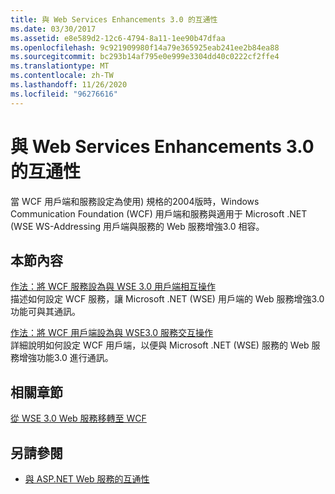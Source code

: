 ```yaml
---
title: 與 Web Services Enhancements 3.0 的互通性
ms.date: 03/30/2017
ms.assetid: e8e589d2-12c6-4794-8a11-1ee90b47dfaa
ms.openlocfilehash: 9c921909980f14a79e365925eab241ee2b84ea88
ms.sourcegitcommit: bc293b14af795e0e999e3304dd40c0222cf2ffe4
ms.translationtype: MT
ms.contentlocale: zh-TW
ms.lasthandoff: 11/26/2020
ms.locfileid: "96276616"
---
```

# <a name="interoperability-with-web-services-enhancements-30"></a>與 Web Services Enhancements 3.0 的互通性

當 WCF 用戶端和服務設定為使用) 規格的2004版時，Windows Communication Foundation (WCF) 用戶端和服務與適用于 Microsoft .NET (WSE WS-Addressing 用戶端與服務的 Web 服務增強3.0 相容。  
  
## <a name="in-this-section"></a>本節內容  

 [作法：將 WCF 服務設為與 WSE 3.0 用戶端相互操作](how-to-configure-wcf-services-to-interoperate-with-wse-3-0-clients.md)  
 描述如何設定 WCF 服務，讓 Microsoft .NET (WSE) 用戶端的 Web 服務增強3.0 功能可與其通訊。  
  
 [作法：將 WCF 用戶端設為與 WSE3.0 服務交互操作](how-to-configure-a-wcf-client-to-interoperate-with-wse3-0-services.md)  
 詳細說明如何設定 WCF 用戶端，以便與 Microsoft .NET (WSE) 服務的 Web 服務增強功能3.0 進行通訊。  
  
## <a name="related-sections"></a>相關章節  

 [從 WSE 3.0 Web 服務移轉至 WCF](migrating-wse-3-0-web-services-to-wcf.md)  
  
## <a name="see-also"></a>另請參閱

- [與 ASP.NET Web 服務的互通性](interop-with-aspnet-web-services.md)

